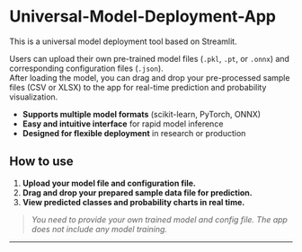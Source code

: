 # Universal-Model-Deployment-App

This is a universal model deployment tool based on Streamlit.

Users can upload their own pre-trained model files (`.pkl`, `.pt`, or `.onnx`) and corresponding configuration files (`.json`).  
After loading the model, you can drag and drop your pre-processed sample files (CSV or XLSX) to the app for real-time prediction and probability visualization.

- **Supports multiple model formats** (scikit-learn, PyTorch, ONNX)
- **Easy and intuitive interface** for rapid model inference
- **Designed for flexible deployment** in research or production

## How to use

1. **Upload your model file and configuration file.**
2. **Drag and drop your prepared sample data file for prediction.**
3. **View predicted classes and probability charts in real time.**

> *You need to provide your own trained model and config file. The app does not include any model training.*

---
